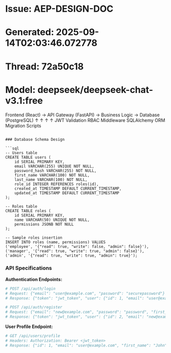 # Issue: AEP-DESIGN-DOC
# Generated: 2025-09-14T02:03:46.072778
# Thread: 72a50c18
# Model: deepseek/deepseek-chat-v3.1:free

Frontend (React) → API Gateway (FastAPI) → Business Logic → Database (PostgreSQL)
        ↑                  ↑                    ↑                ↑
    JWT Validation    RBAC Middleware       SQLAlchemy ORM    Migration Scripts
```

### Database Schema Design

```sql
-- Users table
CREATE TABLE users (
    id SERIAL PRIMARY KEY,
    email VARCHAR(255) UNIQUE NOT NULL,
    password_hash VARCHAR(255) NOT NULL,
    first_name VARCHAR(100) NOT NULL,
    last_name VARCHAR(100) NOT NULL,
    role_id INTEGER REFERENCES roles(id),
    created_at TIMESTAMP DEFAULT CURRENT_TIMESTAMP,
    updated_at TIMESTAMP DEFAULT CURRENT_TIMESTAMP
);

-- Roles table
CREATE TABLE roles (
    id SERIAL PRIMARY KEY,
    name VARCHAR(50) UNIQUE NOT NULL,
    permissions JSONB NOT NULL
);

-- Sample roles insertion
INSERT INTO roles (name, permissions) VALUES 
('employee', '{"read": true, "write": false, "admin": false}'),
('manager', '{"read": true, "write": true, "admin": false}'),
('admin', '{"read": true, "write": true, "admin": true}');
```

### API Specifications

**Authentication Endpoints:**
```python
# POST /api/auth/login
# Request: {"email": "user@example.com", "password": "securepassword"}
# Response: {"token": "jwt_token", "user": {"id": 1, "email": "user@example.com", "role": "employee"}}

# POST /api/auth/register
# Request: {"email": "new@example.com", "password": "password", "first_name": "John", "last_name": "Doe"}
# Response: {"token": "jwt_token", "user": {"id": 2, "email": "new@example.com", "role": "employee"}}
```

**User Profile Endpoint:**
```python
# GET /api/users/profile
# Headers: Authorization: Bearer <jwt_token>
# Response: {"id": 1, "email": "user@example.com", "first_name": "John", "last_name": "Doe", "role": "employee"}
